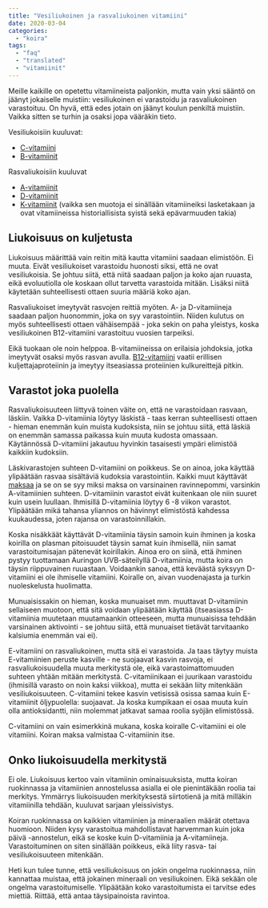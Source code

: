 ```yaml
---
title: "Vesiliukoinen ja rasvaliukoinen vitamiini"
date: 2020-03-04
categories: 
  - "koira"
tags: 
  - "faq"
  - "translated"
  - "vitamiinit"
---
```


Meille kaikille on opetettu vitamiineista paljonkin, mutta vain yksi sääntö on jäänyt jokaiselle muistiin: vesiliukoinen ei varastoidu ja rasvaliukoinen varastoituu. On hyvä, että edes jotain on jäänyt koulun penkiltä muistiin. Vaikka sitten se turhin ja osaksi jopa vääräkin tieto.

<!--more-->

Vesiliukoisiin kuuluvat:

- [C-vitamiini](https://www.katiska.eu/tieto/koira-tieto-ravitsemus/koira-tarve-vitamiini/c-vitamiini-koiralle/)
- [B-vitamiinit](https://www.katiska.eu/tieto/koira-tieto-ravitsemus/koira-tarve-vitamiini/b-vitamiinit/)

Rasvaliukoisiin kuuluvat

- [A-vitamiinit](https://www.katiska.eu/tieto/koira-tieto-ravitsemus/koira-tarve-vitamiini/a-vitamiini-retinoli/)
- [D-vitamiinit](https://www.katiska.eu/tieto/koira-tieto-ravitsemus/koira-tarve-vitamiini/d-vitamiini-koiralle/)
- [K-vitamiinit](https://www.katiska.eu/tieto/koira-tieto-ravitsemus/koira-tarve-vitamiini/k-vitamiini/) (vaikka sen muotoja ei sinällään vitamiineiksi lasketakaan ja ovat vitamiineissa historiallisista syistä sekä epävarmuuden takia)

## Liukoisuus on kuljetusta

Liukoisuus määrittää vain reitin mitä kautta vitamiini saadaan elimistöön. Ei muuta. Eivät vesiliukoiset varastoidu huonosti siksi, että ne ovat vesiliukoisia. Se johtuu siitä, että niitä saadaan paljon ja koko ajan ruuasta, eikä evoluutiolla ole koskaan ollut tarvetta varastoida mitään. Lisäksi niitä käytetään suhteellisesti ottaen suuria määriä koko ajan.

Rasvaliukoiset imeytyvät rasvojen reittiä myöten. A- ja D-vitamiineja saadaan paljon huonommin, joka on syy varastointiin. Niiden kulutus on myös suhteellisesti ottaen vähäisempää - joka sekin on paha yleistys, koska vesiliukoinen B12-vitamiini varastoituu vuosien tarpeiksi.

Eikä tuokaan ole noin helppoa. B-vitamiineissa on erilaisia johdoksia, jotka imeytyvät osaksi myös rasvan avulla. [B12-vitamiini](https://www.katiska.eu/tieto/koira-aloittelijat/ravitsemus/b12-vitamiini-koiralla/) vaatii erillisen kuljettajaproteiinin ja imeytyy itseasiassa proteiinien kulkureittejä pitkin.

## Varastot joka puolella

Rasvaliukoisuuteen liittyvä toinen väite on, että ne varastoidaan rasvaan, läskiin. Vaikka D-vitamiinia löytyy läskistä - taas kerran suhteellisesti ottaen - hieman enemmän kuin muista kudoksista, niin se johtuu siitä, että läskiä on enemmän samassa paikassa kuin muuta kudosta omassaan. Käytännössä D-vitamiini jakautuu hyvinkin tasaisesti ympäri elimistöä kaikkiin kudoksiin.

Läskivarastojen suhteen D-vitamiini on poikkeus. Se on ainoa, joka käyttää ylipäätään rasvaa sisältäviä kudoksia varastointiin. Kaikki muut käyttävät [maksaa](https://www.katiska.eu/tieto/koira-elimisto/koira-sisaelimisto/maksa-2/) ja se on se syy miksi maksa on varsinainen ravinnepommi, varsinkin A-vitamiinien suhteen. D-vitamiinin varastot eivät kuitenkaan ole niin suuret kuin usein luullaan. Ihmisillä D-vitamiinia löytyy 6 -8 viikon varastot. Ylipäätään mikä tahansa yliannos on hävinnyt elimistöstä kahdessa kuukaudessa, joten rajansa on varastoinnillakin.

Koska nisäkkäät käyttävät D-vitamiinia täysin samoin kuin ihminen ja koska koirilla on plasman pitoisuudet täysin samat kuin ihmisellä, niin samat varastoitumisajan pätenevät koirillakin. Ainoa ero on siinä, että ihminen pystyy tuottamaan Auringon UVB-säteilyllä D-vitamiinia, mutta koira on täysin riippuvainen ruuastaan. Voidaankin sanoa, että keväästä syksyyn D-vitamiini ei ole ihmiselle vitamiini. Koiralle on, aivan vuodenajasta ja turkin nuoleskelusta huolimatta.

Munuaisissakin on hieman, koska munuaiset mm. muuttavat D-vitamiinin sellaiseen muotoon, että sitä voidaan ylipäätään käyttää (itseasiassa D-vitamiinia muutetaan muutamaankin otteeseen, mutta munuaisissa tehdään varsinainen aktivointi - se johtuu siitä, että munuaiset tietävät tarvitaanko kalsiumia enemmän vai ei).

E-vitamiini on rasvaliukoinen, mutta sitä ei varastoida. Ja taas täytyy muista E-vitamiinien peruste kasville - ne suojaavat kasvin rasvoja, ei rasvaliukoisuudella muuta merkitystä ole, eikä varastoimattomuuden suhteen yhtään mitään merkitystä. C-vitamiinikaan ei juurikaan varastoidu (ihmisillä varasto on noin kaksi viikkoa), mutta ei sekään liity mitenkään vesiliukoisuuteen. C-vitamiini tekee kasvin vetisissä osissa samaa kuin E-vitamiinit öljypuolella: suojaavat. Ja koska kumpikaan ei osaa muuta kuin olla antioksidantti, niin molemmat jatkavat samaa roolia syöjän elimistössä.

C-vitamiini on vain esimerkkinä mukana, koska koiralle C-vitamiini ei ole vitamiini. Koiran maksa valmistaa C-vitamiinin itse.

## Onko liukoisuudella merkitystä

Ei ole. Liukoisuus kertoo vain vitamiinin ominaisuuksista, mutta koiran ruokinnassa ja vitamiinien annostelussa asialla ei ole pienintäkään roolia tai merkitys. Ymmärrys liukoisuuden merkityksestä siirtotienä ja mitä milläkin vitamiinilla tehdään, kuuluvat sarjaan yleissivistys.

Koiran ruokinnassa on kaikkien vitamiinien ja mineraalien määrät otettava huomioon. Niiden kysy varastoitua mahdollistavat harvemman kuin joka päivä -annostelun, eikä se koske kuin D-vitamiinia ja A-vitamiineja. Varastoituminen on siten sinällään poikkeus, eikä liity rasva- tai vesiliukoisuuteen mitenkään.

Heti kun tulee tunne, että vesiliukoisuus on jokin ongelma ruokinnassa, niin kannattaa muistaa, että jokainen mineraali on vesiliukoinen. Eikä sekään ole ongelma varastoitumiselle. Ylipäätään koko varastoitumista ei tarvitse edes miettiä. Riittää, että antaa täysipainoista ravintoa.
